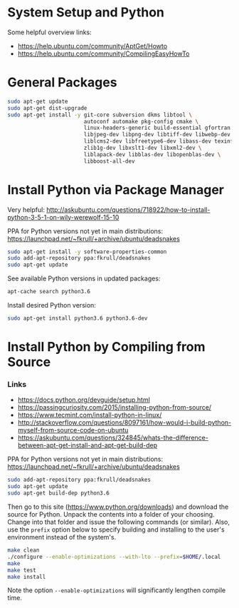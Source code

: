 # System Setup and Python

Some helpful overview links:
- https://help.ubuntu.com/community/AptGet/Howto
- https://help.ubuntu.com/community/CompilingEasyHowTo


# General Packages

```bash
sudo apt-get update
sudo apt-get dist-upgrade
sudo apt-get install -y git-core subversion dkms libtool \
                        autoconf automake pkg-config cmake \
                        linux-headers-generic build-essential gfortran  \
                        libjpeg-dev libpng-dev libtiff-dev libwebp-dev libvorbis-dev libtheora-dev \
                        liblcms2-dev libfreetype6-dev libass-dev texinfo \
                        zlib1g-dev libxslt1-dev libxml2-dev \
                        liblapack-dev libblas-dev libopenblas-dev \
                        libboost-all-dev
```

# Install Python via Package Manager

Very helpful: http://askubuntu.com/questions/718922/how-to-install-python-3-5-1-on-wily-werewolf-15-10

PPA for Python versions not yet in main distributions: https://launchpad.net/~fkrull/+archive/ubuntu/deadsnakes

```bash
sudo apt-get install -y software-properties-common
sudo add-apt-repository ppa:fkrull/deadsnakes
sudo apt-get update
```

See available Python versions in updated packages:

```bash
apt-cache search python3.6
```

Install desired Python version:

```bash
sudo apt-get install python3.6 python3.6-dev
```


# Install Python by Compiling from Source

### Links
- https://docs.python.org/devguide/setup.html
- https://passingcuriosity.com/2015/installing-python-from-source/
- https://www.tecmint.com/install-python-in-linux/
- http://stackoverflow.com/questions/8097161/how-would-i-build-python-myself-from-source-code-on-ubuntu
- https://askubuntu.com/questions/324845/whats-the-difference-between-apt-get-install-and-apt-get-build-dep

PPA for Python versions not yet in main distributions: https://launchpad.net/~fkrull/+archive/ubuntu/deadsnakes

```bash
sudo add-apt-repository ppa:fkrull/deadsnakes
sudo apt-get update
sudo apt-get build-dep python3.6
```

Then go to this site (https://www.python.org/downloads) and download the source for Python.  Unpack the contents into a folder of your choosing.  Change into that folder and issue the following commands (or similar).  Also, use the `prefix` option below to specify building and installing to the user's environment instead of the system's.

```bash
make clean
./configure --enable-optimizations --with-lto --prefix=$HOME/.local
make
make test
make install
```

Note the option `--enable-optimizations` will significantly lengthen compile time.

